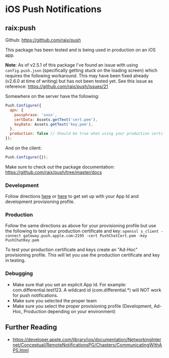 # iOS Push Notifications

## raix:push
Github: https://github.com/raix/push

This package has been tested and is being used in production on an iOS app.

**Note**: As of v2.5.1 of this package I've found an issue with using `config.push.json` (specifically getting stuck on the loading screen) which requires the following workaround. This may have been fixed already (v2.6.0 at time of writing) but has not been tested yet. See this issue as reference: https://github.com/raix/push/issues/21

Somewhere on the server have the following:
```javascript
Push.Configure({
  apn: {
    passphrase: 'xxxx',
    certData: Assets.getText('cert.pem'),
    keyData: Assets.getText('key.pem'),
  },
  production: false // Should be true when using your production certificate and key
});
```

And on the client:
````javascript
Push.Configure({});
````

Make sure to check out the package documentation: https://github.com/raix/push/tree/master/docs

### Development
Follow directions [here](https://github.com/raix/push/blob/master/docs/IOS.md) or [here](http://www.raywenderlich.com/32960/apple-push-notification-services-in-ios-6-tutorial-part-1) to get set up with your App Id and development provisioning profile.

### Production
Follow the same directions as above for your provisioning profile but use the following to test your production certificate and key:
`openssl s_client -connect gateway.push.apple.com:2195
    -cert PushChatCert.pem -key PushChatKey.pem`

To test your production certificate and keys create an "Ad-Hoc" provisioning profile. This will let you use the production certificate and key in testing.


### Debugging
- Make sure that you set an explicit App Id. For example: com.differential.test123. A wildcard id (com.differential.\*) will NOT work for push notifications.
- Make sure you selected the proper team
- Make sure you select the proper provisioning profile (Development, Ad-Hoc, Production depending on your environment)

## Further Reading
- https://developer.apple.com/library/ios/documentation/NetworkingInternet/Conceptual/RemoteNotificationsPG/Chapters/CommunicatingWIthAPS.html
